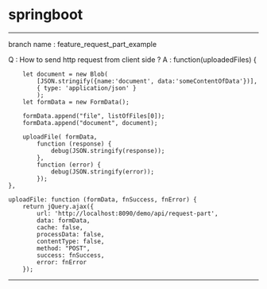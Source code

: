 # springboot

----------------------------------------------------------------------------------------------------------------------------------------
branch name : feature_request_part_example

  Q : How to send http request from client side ? 
  A : 
	function(uploadedFiles) {

		let document = new Blob(
			[JSON.stringify({name:'document', data:'someContentOfData'})],
			{ type: 'application/json' }
			);
		let formData = new FormData();

		formData.append("file", listOfFiles[0]);
		formData.append("document", document);

		uploadFile( formData,
			function (response) {
				debug(JSON.stringify(response));
			},
			function (error) {
				debug(JSON.stringify(error));
			});
	},

	uploadFile: function (formData, fnSuccess, fnError) {
		return jQuery.ajax({
			url: 'http://localhost:8090/demo/api/request-part',
			data: formData,
			cache: false,
			processData: false,
			contentType: false,
			method: "POST",
			success: fnSuccess,
			error: fnError
		});
      
----------------------------------------------------------------------------------------------------------------------------------------
      
